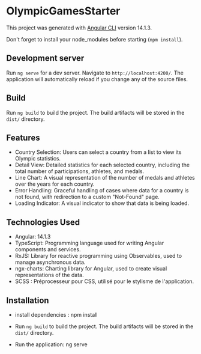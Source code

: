 # OlympicGamesStarter

This project was generated with [Angular CLI](https://github.com/angular/angular-cli) version 14.1.3.

Don't forget to install your node_modules before starting (`npm install`).

## Development server

Run `ng serve` for a dev server. Navigate to `http://localhost:4200/`. The application will automatically reload if you change any of the source files.

## Build

Run `ng build` to build the project. The build artifacts will be stored in the `dist/` directory.

## Features
- Country Selection: Users can select a country from a list to view its Olympic statistics.
- Detail View: Detailed statistics for each selected country, including the total number of participations, athletes, and medals.
- Line Chart: A visual representation of the number of medals and athletes over the years for each country.
- Error Handling: Graceful handling of cases where data for a country is not found, with redirection to a custom "Not-Found" page.
- Loading Indicator: A visual indicator to show that data is being loaded.

## Technologies Used
- Angular: 14.1.3
- TypeScript: Programming language used for writing Angular components and services.
- RxJS: Library for reactive programming using Observables, used to manage asynchronous data.
- ngx-charts: Charting library for Angular, used to create visual representations of the data.
- SCSS : Préprocesseur pour CSS, utilisé pour le stylisme de l'application.

## Installation
- install dependencies : npm install

- Run `ng build` to build the project. The build artifacts will be stored in the `dist/` directory.

- Run the application: ng serve

